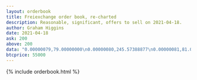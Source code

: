 ```yaml
---
layout: orderbook
title: Freiexchange order book, re-charted
description: Reasonable, significant, offers to sell on 2021-04-18.
author: Graham Higgins
date: 2021-04-18
ask: 200
above: 200
data: "0.00000079,79.00000000\n0.00000080,245.57388877\n0.00000081,81.00000000\n0.00000082,82.00000000\n0.00000083,83.00000000\n0.00000084,184.00000000\n0.00000085,585.00000000\n0.00000086,186.00000000\n0.00000087,324.25490196\n0.00000088,188.00000000\n0.00000089,292.19354329\n0.00000090,30.00000000\n0.00000091,30.00000000\n0.00000092,30.00000000\n0.00000093,30.00000000\n0.00000094,30.00000000\n0.00000095,250.00000000\n0.00000096,30.00000000\n0.00000097,30.00000000\n0.00000098,30.00000000\n0.00000099,30.00000000\n0.00000100,1030.00000000\n0.00000101,30.00000000\n0.00000102,30.00000000\n0.00000103,30.00000000\n0.00000104,30.00000000\n0.00000105,30.00000000\n0.00000106,30.00000000\n0.00000107,30.00000000\n0.00000108,966.92592592\n0.00000109,2377.94779320\n0.00000110,30.00000000\n0.00000111,30.00000000\n0.00000112,30.00000000\n0.00000113,30.00000000\n0.00000114,30.00000000\n0.00000115,20.00000000\n0.00000116,86.00000000\n0.00000117,20.00000000\n0.00000118,20.00000000\n0.00000119,1821.90344112\n0.00000120,20.00000000\n0.00000121,20.00000000\n0.00000127,300.00000000\n0.00000128,404.00000000\n0.00000129,1000.00000000\n0.00000139,1000.00000000\n0.00000148,944.33783783\n0.00000149,177.00000000\n0.00000150,1030.00000000\n0.00000154,300.00000000\n0.00000155,200.00000000\n0.00000156,300.00000000\n0.00000157,200.00000000\n0.00000158,300.00000000\n0.00000159,200.00000000\n0.00000160,300.00000000\n0.00000161,200.00000000\n0.00000162,400.00000000\n0.00000164,300.00000000\n0.00000165,300.00000000\n0.00000167,600.00000000\n0.00000168,955.21130000\n0.00000169,100.00000000\n0.00000170,100.00000000\n0.00000171,100.00000000\n0.00000172,100.00000000\n0.00000173,100.00000000\n0.00000174,100.00000000\n0.00000175,200.00000000\n0.00000176,200.00000000\n0.00000177,200.00000000\n0.00000179,100.00000000\n0.00000180,100.00000000\n0.00000181,100.00000000\n0.00000182,200.00000000\n0.00000185,100.00000000\n0.00000188,100.00000000\n0.00000189,100.00000000\n0.00000190,100.00000000\n0.00000197,700.00000000\n0.00000198,966.28560000\n0.00000199,100.00000000\n0.00000200,100.00000000\n0.00000220,100.00000000\n0.00000230,100.00000000\n0.00000238,988.88880000\n0.00000250,100.00000000\n0.00000275,100.00000000\n0.00000280,1000.00000000\n0.00000298,1200.00000000\n0.00000300,100.00000000\n0.00000380,1000.00000000\n0.00000400,1100.00000000\n0.00000480,1000.00000000\n0.00000500,1100.00000000\n0.00000600,3600.00000000\n0.00000680,1000.00000000\n0.00000700,100.00000000\n0.00000780,1000.00000000\n0.00000800,1100.00000000\n0.00000880,1000.00000000\n0.00000900,100.00000000\n0.00000980,1000.00000000\n0.00000998,1200.00000000\n0.00001000,1600.00000000\n0.00001014,76.08667301\n0.00001100,100.00000000\n0.00001200,100.00000000\n0.00001300,100.00000000\n0.00001400,171.00000000\n0.00001500,100.00000000\n0.00002000,5100.00000000\n0.00002083,200.00000000\n0.00002500,100.00000000\n0.00003000,5100.00000000\n0.00003072,1099.00000000\n0.00003083,189.38163998\n0.00003456,71.00000000\n0.00003500,100.00000000\n0.00004000,5100.00000000\n0.00004083,200.00000000\n0.00005000,5100.00000000\n0.00005678,71.00000000\n0.00006000,5100.00000000\n0.00006083,200.00000000\n0.00007000,5100.00000000\n0.00008000,5100.00000000\n0.00008083,200.00000000\n0.00009000,100.00000000\n0.00009990,100.00000000\n0.00010000,10100.00000000\n0.00014000,71.00000000\n0.00019990,165.40919015\n0.00020000,100.00000000\n0.00020830,200.00000000\n0.00025000,2500.00000000\n0.00030000,100.00000000\n0.00034560,71.00000000\n0.00040000,110.00000000\n0.00040830,200.00000000\n0.00050000,100.00000000\n0.00056780,71.00000000\n0.00060000,2500.00000000\n0.00060830,200.00000000\n0.00090000,5000.00000000\n0.00095000,5000.00000000\n0.00100000,10120.10450731\n0.00140000,71.00000000\n0.00200000,100.00000000\n0.00208300,200.00000000\n0.00345600,71.00000000\n0.00408300,200.00000000\n0.00600000,1000.00000000\n0.01000000,100.00000000\n0.01400000,71.00000000\n0.02000000,100.00000000\n0.02083000,200.00000000\n0.10000000,5100.00000000\n0.14000000,71.00000000\n0.20000000,100.00000000\n0.30000020,5.00000000\n0.70000020,5.00000000\n0.90000020,5.00000000\n1.00000000,5.00000000\n3.00000000,0.00325577"
btcprice: 55000
---
```



{% include orderbook.html %}


